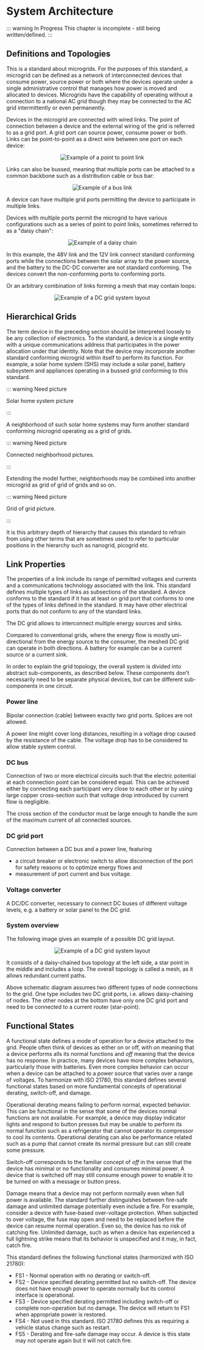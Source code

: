 # System Architecture

::: warning In Progress
This chapter is incomplete - still being written/defined.
:::

## Definitions and Topologies

This is a standard about microgrids. For the purposes of this standard, a microgrid can be defined as a
network of interconnected devices that consume power, source power or both where the devices operate under a single administrative
control that manages how power is moved and allocated to devices. Microgrids have the capability of operating without a connection
to a national AC grid though they may be connected to the AC grid intermittently or even permanently.

Devices in the microgrid are connected with wired links. The point of connection between a device and the external wiring of the grid is referred to as a grid port.
A grid port can source power, consume power or both. Links can be point-to-point as a direct wire between one port on each device:

<center>

![Example of a point to point link](./images/Point+to+Point+Example.svg)

</center>

Links can also be bussed, meaning that multiple ports can be attached to a common backbone such as a distribution cable or bus bar:

<center>

![Example of a bus link](./images/48V+Grid+Model.svg)

</center>

A device can have multiple grid ports permitting the device to participate in multiple links.

Devices with multiple ports permit the microgrid to have various configurations such as a series of point to point links, sometimes referred to as a "daisy chain":

<center>

![Example of a daisy chain](./images/Daisy+Chain+Example.svg)

</center>

In this example, the 48V link and the 12V link connect standard conforming ports while the connections between the solar array to the power source,
and the battery to the DC-DC converter are not standard conforming. The devices convert the non-conforming ports to conforming ports. 

Or an arbitrary combination of links forming a mesh that may contain loops:

<center>

![Example of a DC grid system layout](./images/grid-topology.png)

</center>

## Hierarchical Grids

The term device in the preceding section should be interpreted loosely to be any collection of electronics.
To the standard, a device is a single entity with a unique communications address that participates in the power allocation under that identity.
Note that the device may incorporate another standard conforming microgrid within itself to perform its function.
For example, a solar home system (SHS) may include a solar panel, battery subsystem and appliances operating in a bussed grid conforming to this standard.

::: warning Need picture

Solar home system picture

:::

A neighborhood of such solar home systems may form another standard conforming microgrid operating as a grid of grids.

::: warning Need picture

Connected neighborhood pictures.

:::

Extending the model further, neighborhoods may be combined into another microgrid as grid of grid of grids and so on.

::: warning Need picture  

Grid of grid picture.

:::


It is this arbitrary depth of hierarchy that causes this standard to refrain from using other terms that are sometimes
used to refer to particular positions in the hierarchy such as nanogrid, picogrid etc.

## Link Properties

The properties of a link include its range of permitted voltages and currents and a communications technology associated with the link.
This standard defines multiple types of links as subsections of the standard. A device conforms to the standard if it has at least
on grid port that conforms to one of the types of links defined in the standard.  It may have other electrical ports that do not
conform to any of the standard links.


The DC grid allows to interconnect multiple energy sources and sinks.

Compared to conventional grids, where the energy flow is mostly uni-directional from the energy source to the consumer, the meshed DC grid can operate in both directions. A battery for example can be a current source or a current sink.

In order to explain the grid topology, the overall system is divided into abstract sub-components, as described below. These components don't necessarily need to be separate physical devices, but can be different sub-components in one circuit.

### Power line

Bipolar connection (cable) between exactly two grid ports. Splices are not allowed.

A power line might cover long distances, resulting in a voltage drop caused by the resistance of the cable. The voltage drop has to be considered to allow stable system control.

### DC bus

Connection of two or more electrical circuits such that the electric potential at each connection point can be considered equal. This can be achieved either by connecting each participant very close to each other or by using large copper cross-section such that voltage drop introduced by current flow is negligible.

The cross section of the conductor must be large enough to handle the sum of the maximum current of all connected sources.

### DC grid port

Connection between a DC bus and a power line, featuring

- a circuit breaker or electronic switch to allow disconnection of the port for safety reasons or to optimize energy flows and
- measurement of port current and bus voltage.

### Voltage converter

A DC/DC converter, necessary to connect DC buses of different voltage levels, e.g. a battery or solar panel to the DC grid.


### System overview

The following image gives an example of a possible DC grid layout.

<center>

![Example of a DC grid system layout](./images/grid-topology.png)

</center>

It consists of a daisy-chained bus topology at the left side, a star point in the middle and includes a loop. The overall topology is called a mesh, as it allows redundant current paths.

Above schematic diagram assumes two different types of node connections to the grid. One type includes two DC grid ports, i.e. allows daisy-chaining of nodes. The other nodes at the bottom have only one DC grid port and need to be connected to a current router (star-point).

## Functional States

A functional state defines a mode of operation for a device attached to the grid. People often think of devices as either on or off, with *on* meaning that a device performs alls its normal functions and *off* meaning that the device has no response.
In practice, many devices have more complex behaviors, particularly those with batteries. Even more complex behavior can occur when a device can be attached to a power source that varies over a range of voltages.
To harmonize with ISO 21780, this standard defines several functional states based on more fundamental concepts of operational derating, switch-off, and damage.

Operational derating means failing to perform normal, expected behavior. This can be functional in the sense that some of the devices normal functions are not available.
For example, a device may display indicator lights and respond to button presses but may be unable to perform its normal function such as a refrigerator that cannot operator its compressor to cool its contents.
Operational derating can also be performance related such as a pump that cannot create its normal pressure but can still create some pressure.

Switch-off corresponds to the familiar concept of *off* in the sense that the device has minimal or no functionality and consumes minimal power. 
A device that is switched off may still consume enough power to enable it to be turned on with a message or button press.

Damage means that a device may not perform normally even when full power is available. The standard further distinguishes between fire-safe damage and unlimited damage potentially even include a fire.
For example, consider a device with fuse-based over-voltage protection. When subjected to over voltage, the fuse may open and need to be replaced before the device can resume normal operation.
Even so, the device has no risk of catching fire. Unlimited damage, such as when a device has experienced a full lightning strike means that its behavior is unspecified and it may, in fact, catch fire.

This standard defines the following functional states (harmonized with ISO 21780):

- FS1 - Normal operation with no derating or switch-off.
- FS2 - Device specified derating permitted but no switch-off. The device does not have enough power to operate normally but its control interface is operational.
- FS3 - Device specified derating permitted including switch-off or complete non-operation but no damage. The device will return to FS1 when appropriate power is restored.
- FS4 - Not used in this standard. ISO 21780 defines this as requiring a vehicle status change such as restart.
- FS5 - Derating and fire-safe damage may occur. A device is this state may not operate again but it will not catch fire.
